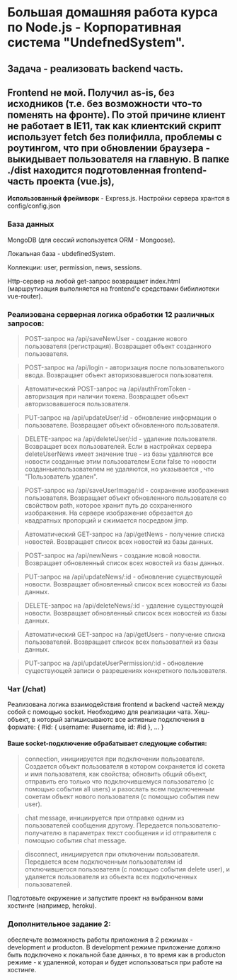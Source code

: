 # Большая домашняя работа курса по Node.js - Корпоративная система "UndefnedSystem".
## Задача - реализовать backend часть.
## <b>Frontend не мой</b>. Получил as-is, без исходников (т.е. без возможности что-то поменять на фронте). По этой причине клиент не работает в IE11, так как клиентский скрипт использует fetch без полифилла, проблемы с роутингом, что при обновлении браузера - выкидывает пользователя на главную. В папке ./dist находится подготовленная frontend-часть проекта (vue.js), 

<b>Использованный фреймворк</b> - Express.js.
Настройки сервера хрантся в config/config.json

### База данных</b>
MongoDB (для сессий используется ORM - Mongoose).

Локальная база - ubdefinedSystem.

Коллекции: user, permission, news, sessions.

Http-сервер на любой get-запрос возвращает index.html (маршрутизация выполняется на frontend'e средствами бибилиотеки vue-router).

### Реализована серверная логика обработки 12 различных запросов:
> POST-запрос на /api/saveNewUser - создание нового пользователя (регистрация). Возвращает объект созданного пользователя.

> POST-запрос на /api/login - авторизация после пользователького ввода. Возвращает объект авторизовавшегося пользователя.

> Автоматический POST-запрос на /api/authFromToken - авторизация при наличии токена. Возвращает объект авторизовавшегося пользователя.

> PUT-запрос на /api/updateUser/:id - обновление информации о пользователе. Возвращает объект  обновленного пользователя.

> DELETE-запрос на /api/deleteUser/:id - удаление пользователя. Возвращает всех пользователей. Если в настройках сервера deleteUserNews имеет значение true - из базы удаляются все новости созданные этим пользователем Если false то новости созданныепользователем не удаляются, но указывается , что "Пользователь удален".

> POST-запрос на /api/saveUserImage/:id - сохранение изображения пользователя. Возвращает объект обновленного пользователя со свойством path, которое хранит путь до сохраненного изображения. На сервере изображение обрезается до квадратных пропорций и сжимается посредвом jimp.

> Автоматический GET-запрос на /api/getNews - получение списка новостей. Возвращает список всех новостей из базы данных.

> POST-запрос на /api/newNews - создание новой новости. Возвращает обновленный список всех новостей из базы данных.

> PUT-запрос на /api/updateNews/:id - обновление существующей новости. Возвращает обновленный список всех новостей из базы данных.

> DELETE-запрос на /api/deleteNews/:id - удаление существующей новости. Возвращает обновленный список всех новостей из базы данных.

> Автоматический GET-запрос на /api/getUsers - получение списка пользователей. Возвращает список всех пользоватлей из базы данных.

> PUT-запрос на /api/updateUserPermission/:id - обновление существующей записи о разрешениях конкретного пользователя.

### Чат (/chat)
Реализована логика взаимодействия frontend и backend частей между собой с помощью socket. Необходимо для реализации чата. Хеш-объект, в который запишисываютс все активные подключения в формате:
{ #id: {
  username: #username,
  id: #id
  },
  ...
}

#### Ваше socket-подключение обрабатывает следующие события:

> connection, инициируется при подключении пользователя. Создается объект пользователя в котором сохраняется id сокета и имя пользователя, как свойства; обновить общий объект, отправить его только что подключившемуся пользователю (с помощью события all users) и разослать всем подключенным сокетам объект нового пользователя (с помощью события new user).

> chat message, инициируется при отправке одним из пользователей сообщения другому. Передается пользователю-получателю в параметрах текст сообщения и id отправителя с помощью события chat message.

> disconnect, инициируется при отключении пользователя. Передается всем подключенным пользователям id отключившегося пользователя (с помощью события delete user), и удаляется пользователя из объекта всех подключенных пользователей.

Подготовьте окружение и запустите проект на выбранном вами хостинге (например, heroku).


### Дополнительное задание 2: 
обеспечьте возможность работы приложения в 2 режимах - development и producton. В development режиме приложение должно быть подключено к локальной базе данных, в то время как в producton режиме - к удаленной, которая и будет использоваться при работе на хостинге.